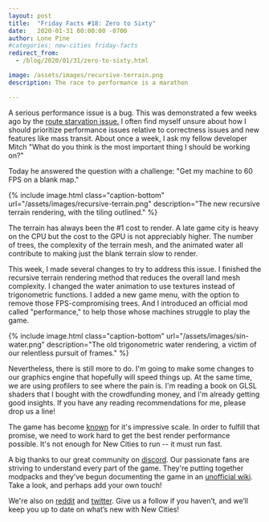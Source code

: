 ```yaml
---
layout: post
title:  "Friday Facts #18: Zero to Sixty"
date:   2020-01-31 00:00:00 -0700
author: Lone Pine
#categories: new-cities friday-facts
redirect_from:
  - /blog/2020/01/31/zero-to-sixty.html

image: /assets/images/recursive-terrain.png
description: The race to performance is a marathon

---
```


A serious performance issue is a bug. This was demonstrated a few weeks ago by the [route starvation issue.](/2020/01/10/taming-the-beast.html) I often find myself unsure about how I should prioritize performance issues relative to correctness issues and new features like mass transit. About once a week, I ask my fellow developer Mitch "What do you think is the most important thing I should be working on?"

Today he answered the question with a challenge: "Get my machine to 60 FPS on a blank map."

{% include image.html class="caption-bottom"
  url="/assets/images/recursive-terrain.png"
  description="The new recursive terrain rendering, with the tiling outlined."
%}

The terrain has always been the #1 cost to render. A late game city is heavy on the CPU but the cost to the GPU is not appreciably higher. The number of trees, the complexity of the terrain mesh, and the animated water all contribute to making just the blank terrain slow to render.

This week, I made several changes to try to address this issue. I finished the recursive terrain rendering method that reduces the overall land mesh complexity. I changed the water animation to use textures instead of trigonometric functions. I added a new game menu, with the option to remove those FPS-compromising trees. And I introduced an official mod called "performance," to help those whose machines struggle to play the game.

{% include image.html class="caption-bottom"
  url="/assets/images/sin-water.png"
  description="The old trigonometric water rendering, a victim of our relentless pursuit of frames."
%}

Nevertheless, there is still more to do. I'm going to make some changes to our graphics engine that hopefully will speed things up. At the same time, we are using profilers to see where the pain is. I'm reading a book on GLSL shaders that I bought with the crowdfunding money, and I'm already getting good insights. If you have any reading recommendations for me, please drop us a line!

The game has become [known](https://www.escapistmagazine.com/v2/new-cities-brings-unprecedented-scale-to-the-city-builder-genre/) for it's impressive scale. In order to fulfill that promise, we need to work hard to get the best render performance possible. It's not enough for New Cities to run -- it must run fast.

A big thanks to our great community on [discord]. Our passionate fans are striving to understand every part of the game. They're putting together modpacks and they've begun documenting the game in an [unofficial wiki]. Take a look, and perhaps add your own touch!

We're also on [reddit] and [twitter]. Give us a follow if you haven’t, and we’ll keep you up to date on what’s new with New Cities!

[UX]: https://en.wikipedia.org/wiki/User_experience_design
[unofficial wiki]: https://new-cities.fandom.com/wiki/New_Cities_Wiki
[reddit]: https://www.reddit.com/r/New_Cities
[discord]: https://discord.gg/udgeB2E
[twitter]: https://twitter.com/lone_pine_games
[IndieGoGo page]: https://igg.me/at/new-cities


